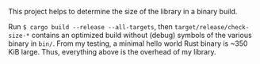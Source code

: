 This project helps to determine the size of the library in a binary build.

Run `$ cargo build --release --all-targets`, then `target/release/check-size-*`
contains an optimized build without (debug) symbols of the various binary in
`bin/`. From my testing, a minimal hello world Rust binary is ~350 KiB large.
Thus, everything above is the overhead of my library.
